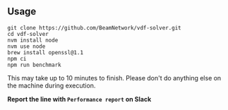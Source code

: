 ## Usage

```
git clone https://github.com/BeamNetwork/vdf-solver.git
cd vdf-solver
nvm install node
nvm use node
brew install openssl@1.1
npm ci
npm run benchmark
```
This may take up to 10 minutes to finish. Please don't do anything else on the machine during execution.

**Report the line with ```Performance report``` on Slack**
